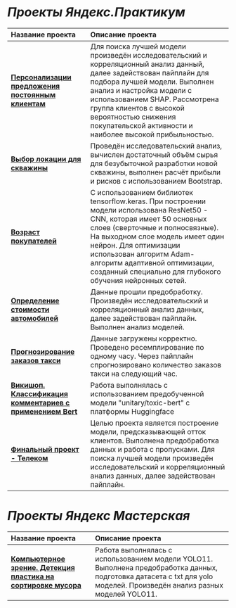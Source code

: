 
# ***Проекты Яндекс.Практикум***


| Название проекта | Описание проекта |
|:-----------------|:-----------------|
| [**Персонализации предложения постоянным клиентам**](https://github.com/ElizaEa/Talakina_Elizaveta/blob/main/personal_offers.ipynb) | Для поиска лучшей модели произведён исследовательский и корреляционный анализ данный, далее задействован пайплайн для подбора лучшей модели. Выполнен анализ и настройка модели с использованием SHAP.  Рассмотрена группа клиентов с высокой вероятностью снижения покупательской активности и наиболее высокой прибыльностью. |
| [**Выбор локации для скважины**](https://github.com/ElizaEa/Talakina_Elizaveta/blob/main/oil_well.ipynb) | Проведён исследовательский анализ, вычислен достаточный объём сырья для безубыточной разработки новой скважины, выполнен расчёт прибыли и рисков с использованием Bootstrap. |
| [**Возраст покупателей**](https://github.com/ElizaEa/Talakina_Elizaveta/blob/main/yp_age.ipynb) | С использованием библиотек tensorflow.keras. При построении модели использована ResNet50 -CNN, которая имеет 50 основных слоев (сверточные и полносвязные). На выходном слое модель имеет один нейрон. Для оптимизации использован алгоритм Adam- алгоритм адаптивной оптимизации, созданный специально для глубокого обучения нейронных сетей. |
| [**Определение стоимости автомобилей**](https://github.com/ElizaEa/Talakina_Elizaveta/blob/main/yp_avto.ipynb) | Данные прошли предобработку. Произведён исследовательский и корреляционный анализ данных, далее задействован пайплайн. Выполнен анализ моделей. |
| [**Прогнозирование заказов такси**](https://github.com/ElizaEa/Talakina_Elizaveta/blob/main/yp_taxi.ipynb) |  Данные загружены корректно. Проведено ресемплирование по одному часу. Через пайплайн спрогнозировано количество заказов такси на следующий час. |
| [**Викишоп. Классификация комментариев с применением Bert**](https://github.com/ElizaEa/Talakina_Elizaveta/blob/main/Wikishop.ipynb) | Работа выполнялась с использованием предобученной модели "unitary/toxic-bert" с платформы Huggingface|
| [**Финальный проект - Телеком**](https://github.com/ElizaEa/Talakina_Elizaveta/blob/main/yp_telekom.ipynb) | Целью проекта является построение модели, предсказывающей отток клиентов. Выполнена предобработка данных и работа с пропусками. Для поиска лучшей модели произведён исследовательский и корреляционный анализ данных, далее задействован пайплайн. |


# ***Проекты Яндекс Мастерская***


| Название проекта | Описание проекта |
|:-----------------|:-----------------|
| [**Компьютерное зрение. Детекция пластика на сортировке мусора**](https://github.com/ElizaEa/Talakina_Elizaveta/blob/main/renue_sort_final_git.ipynb) | Работа выполнялась с использованием модели YOLO11. Выполнена предобработка данных, подготовка датасета с txt для yolo моделей. Произведён анализ разных моделей YOLO11.  |
